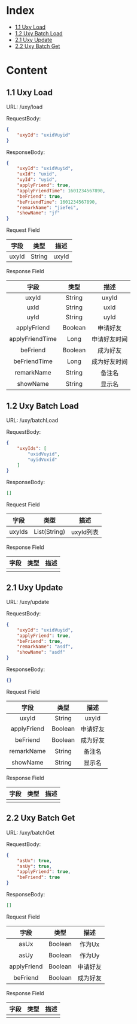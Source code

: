 # Index

* [1.1 Uxy Load](##-1.1-Uxy-Load)
* [1.2 Uxy Batch Load](##-1.2-Uxy-Batch-Load)
* [2.1 Uxy Update](##-2.1-Uxy-Update)
* [2.2 Uxy Batch Get](##-2.2-Uxy-Batch-Get)

# Content

## 1.1 Uxy Load

URL: /uxy/load  

RequestBody:  
```json
{
    "uxyId": "uxidVuyid"
}
```

ResponseBody:  
```json
{
    "uxyId": "uxidVuyid",
    "uxId": "uxid",
    "uyId": "uyid",
    "applyFriend": true,
    "applyFriendTime": 1601234567890,
    "beFriend": true,
    "beFriendTime": 1601234567890,
    "remarkName": "jiefei",
    "showName": "jf"
}
```

Request Field  

| 字段     |     类型 |   描述   | 
| :--------------: | :--------:| :------: |
|  uxyId  |  String  |  uxyId   |

Response Field  

| 字段     |     类型 |   描述   | 
| :--------------: | :--------:| :------: |
|  uxyId  |  String  |  uxyId   |
|  uxId  |  String  |  uxId   |
|  uyId  |  String  |  uyId   |
|  applyFriend  |  Boolean  |  申请好友   |
|  applyFriendTime  |  Long  |  申请好友时间   |
|  beFriend  |  Boolean  |  成为好友   |
|  beFriendTime  |  Long  |  成为好友时间   |
|  remarkName  |  String  |  备注名   |
|  showName  |  String  |  显示名   |

## 1.2 Uxy Batch Load

URL: /uxy/batchLoad  

RequestBody:  
```json
{
    "uxyIds": [
        "uxidVuyid",
        "uyidVuxid"
    ]
}
```

ResponseBody:  
```json
[]
```

Request Field  

| 字段     |     类型 |   描述   | 
| :--------------: | :--------:| :------: |
|  uxyIds  |  List(String)  |  uxyId列表   |

Response Field  

| 字段     |     类型 |   描述   | 
| :--------------: | :--------:| :------: |
|    |    |     |

## 2.1 Uxy Update

URL: /uxy/update  

RequestBody:  
```json
{
    "uxyId": "uxidVuyid",
    "applyFriend": true,
    "beFriend": true,
    "remarkName": "asdf",
    "showName": "asdf"
}
```

ResponseBody:  
```json
{}
```

Request Field  

| 字段     |     类型 |   描述   | 
| :--------------: | :--------:| :------: |
|  uxyId  |  String  |  uxyId   |
|  applyFriend  |  Boolean  |  申请好友   |
|  beFriend  |  Boolean  |  成为好友   |
|  remarkName  |  String  |  备注名   |
|  showName  |  String  |  显示名   |

Response Field  

| 字段     |     类型 |   描述   | 
| :--------------: | :--------:| :------: |
|    |    |     |

## 2.2 Uxy Batch Get

URL: /uxy/batchGet  

RequestBody:  
```json
{
    "asUx": true,
    "asUy": true, 
    "applyFriend": true,
    "beFriend": true
}
```

ResponseBody:  
```json
[]
```

Request Field  

| 字段     |     类型 |   描述   | 
| :--------------: | :--------:| :------: |
|  asUx  |  Boolean  |  作为Ux   |
|  asUy  |  Boolean  |  作为Uy   |
|  applyFriend  |  Boolean  |  申请好友   |
|  beFriend  |  Boolean  |  成为好友   |

Response Field  

| 字段     |     类型 |   描述   | 
| :--------------: | :--------:| :------: |
|    |    |     |
